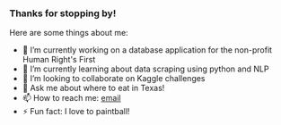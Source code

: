 ### Thanks for stopping by! 

Here are some things about me:

- 🔭 I’m currently working on a database application for the non-profit Human Right's First
- 🌱 I’m currently learning about data scraping using python and NLP
- 👯 I’m looking to collaborate on Kaggle challenges
- 💬 Ask me about where to eat in Texas!
- 📫 How to reach me: [email](patrick.raborn@live.com)
- ⚡ Fun fact: I love to paintball!
